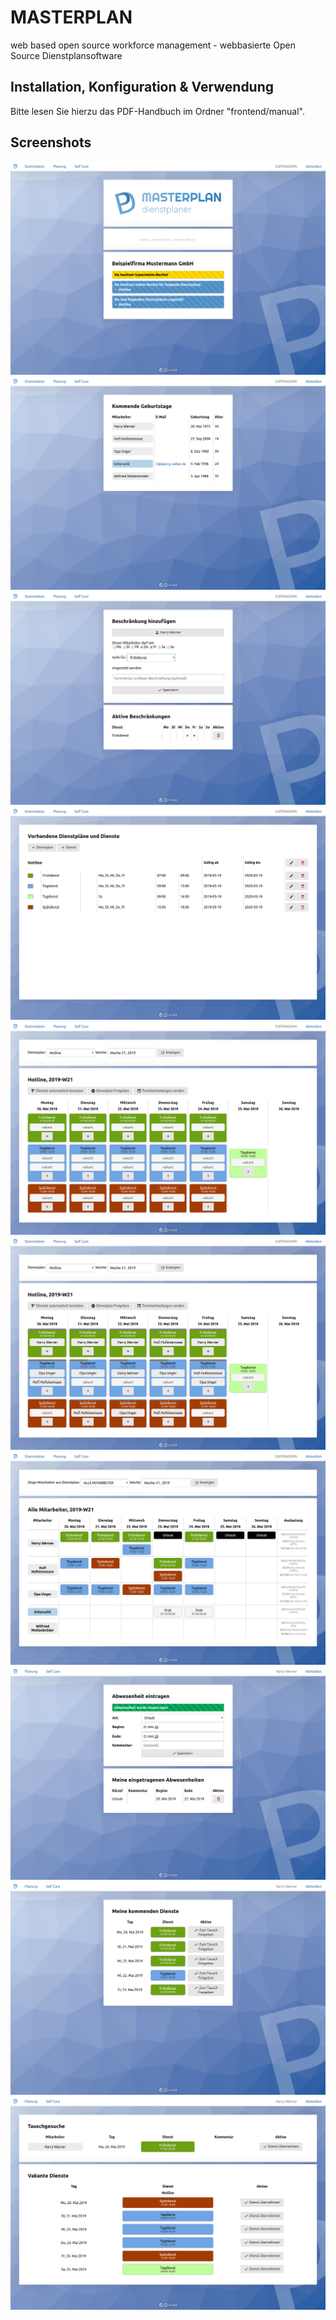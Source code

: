 # MASTERPLAN
web based open source workforce management - webbasierte Open Source Dienstplansoftware

## Installation, Konfiguration & Verwendung
Bitte lesen Sie hierzu das PDF-Handbuch im Ordner "frontend/manual".

## Screenshots
![Startseite](.github/screenshots/0start.png)  
![Geburtstage](.github/screenshots/1birthdays.png)  
![Beschränkungen](.github/screenshots/1userconstraints.png)  
![Dienste](.github/screenshots/1services.png)  
![Plan](.github/screenshots/2plan.png)  
![Plan ausgefüllt](.github/screenshots/2planfilled.png)  
![Mitarbeiterübersicht](.github/screenshots/2useroverview.png)  
![Abwesenheiten](.github/screenshots/3absence.png)  
![Meine Dienste](.github/screenshots/3myservices.png)  
![Tausch](.github/screenshots/3swap.png)  
